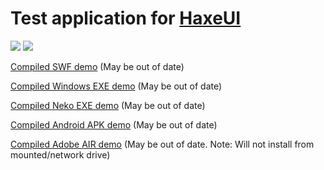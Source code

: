Test application for <a href="https://github.com/ianharrigan/haxeui">HaxeUI</a>
================================

<img src="https://raw.github.com/ianharrigan/haxeui-test-app/master/docs/screenshots/main.jpg" />
<img src="https://raw.github.com/ianharrigan/haxeui-test-app/master/docs/screenshots/extended.jpg" />

<a href="https://github.com/ianharrigan/haxeui-test-app/blob/master/docs/demo/haxeuitestapp.swf?raw=true">Compiled SWF demo</a> (May be out of date)

<a href="https://github.com/ianharrigan/haxeui-test-app/blob/master/docs/demo/windows/haxeuitestapp.exe?raw=true">Compiled Windows EXE demo</a> (May be out of date)

<a href="https://github.com/ianharrigan/haxeui-test-app/blob/master/docs/demo/neko/haxeuitestapp.exe?raw=true">Compiled Neko EXE demo</a> (May be out of date)

<a href="https://github.com/ianharrigan/haxeui-test-app/blob/master/docs/demo/android/haxeuitestapp.apk?raw=true">Compiled Android APK demo</a> (May be out of date)

<a href="https://github.com/ianharrigan/haxeui-test-app/blob/master/docs/demo/air/haxeuitestapp.air?raw=true">Compiled Adobe AIR demo</a> (May be out of date. Note: Will not install from mounted/network drive)
